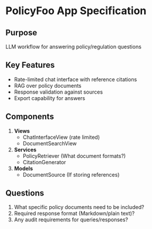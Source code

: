 # PolicyFoo App Specification

## Purpose
LLM workflow for answering policy/regulation questions

## Key Features
- Rate-limited chat interface with reference citations
- RAG over policy documents
- Response validation against sources
- Export capability for answers

## Components
1. **Views**
   - ChatInterfaceView (rate limited)
   - DocumentSearchView
2. **Services**
   - PolicyRetriever (What document formats?)
   - CitationGenerator
3. **Models**
   - DocumentSource (If storing references)

## Questions
1. What specific policy documents need to be included?
2. Required response format (Markdown/plain text)?
3. Any audit requirements for queries/responses?